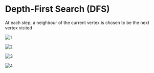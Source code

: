 # Depth-First Search (DFS)

At each step, a neighbour of the current vertex is chosen to be the next vertex visited

![1](http://i.imgur.com/axu3YNo.png)

![2](http://i.imgur.com/6Fd3nA0.png)

![3](http://i.imgur.com/avrsV6j.png)

![4](http://i.imgur.com/ERHCGHG.png)
